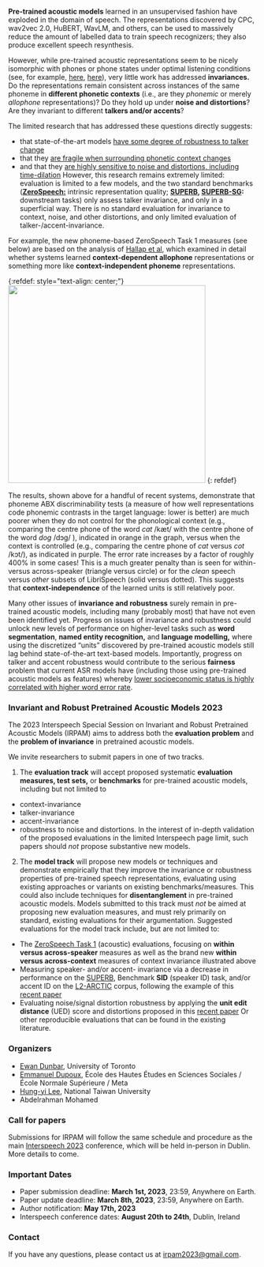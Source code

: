 **Pre-trained acoustic models** learned in an unsupervised fashion have exploded in the domain of speech. The representations discovered by CPC, wav2vec 2.0, HuBERT, WavLM, and others, can be used to massively reduce the amount of labelled data to train speech recognizers; they also produce excellent speech resynthesis.

However, while pre-trained acoustic representations seem to be nicely isomorphic with phones or phone states under optimal listening conditions (see, for example, [here](https://proceedings.neurips.cc/paper/2020/hash/92d1e1eb1cd6f9fba3227870bb6d7f07-Abstract.html), [here](https://ieeexplore.ieee.org/abstract/document/9414776/?casa_token=odmFOIWEJoAAAAAA:LNdam3N45ZkSWPKGokHWJN71qJd_kgII8LM0L4tqvt2hKEOa5VgUC_DZRf2XIpZpGc-Zp6M)), very little work has addressed **invariances.** Do the representations remain consistent across instances of the same phoneme in **different phonetic contexts** (i.e., are they *phonemic* or merely *allophone* representations)? Do they hold up under **noise and distortions**? Are they invariant to different **talkers and/or accents**?



The limited research that has addressed these questions directly suggests:
- that state-of-the-art models [have some degree of robustness to talker change](https://ieeexplore.ieee.org/abstract/document/9888095?casa_token=q5yNt_-Ax6UAAAAA:ZTb5yGkCyUMxhwKXtKx-yWggIhofX0f-9LwHIh-DQCzjso5zONobs5s_ld07Rfb-oxtaUVQ)
- that they [are fragile when surrounding phonetic context changes](https://arxiv.org/abs/2210.15775)
- and that they [are highly sensitive to noise and distortions, including time-dilation](https://arxiv.org/abs/2209.15483)
However, this research remains extremely limited: evaluation is limited to a few models, and the two standard benchmarks ([**ZeroSpeech:**](https://zerospeech.com/) intrinsic representation quality; **[SUPERB](https://superbbenchmark.org/), [SUPERB-SG](https://arxiv.org/abs/2203.06849):** downstream tasks) only assess talker invariance, and only in a superficial way. There is no standard evaluation for invariance to context, noise, and other distortions, and only limited evaluation of talker-/accent-invariance.

For example, the new phoneme-based ZeroSpeech Task 1 measures (see below) are based on the analysis of [Hallap et al](https://arxiv.org/abs/2210.15775), which examined in detail whether systems learned **context-dependent allophone** representations or something        more like **context-independent phoneme** representations.

{:refdef: style="text-align: center;"}
<img src="{{site.baseurl}}/assets/abxcontext-exp1.png" width="400">
{: refdef}

The results, shown above for a handful of recent systems, demonstrate that phoneme ABX discriminability tests (a measure of how well representations code phonemic contrasts in the target language: lower is better) are much poorer when they do not control for the phonological context (e.g., comparing the centre phone of the word *cat* /kæt/ with the centre phone of the word *dog* /dɔɡ/ ), indicated in orange in the graph, versus when the context is controlled (e.g., comparing the centre phone of *cat* versus *cot* /kɔt/), as indicated in purple. The error rate increases by a factor of roughly 400% in some cases! This is a much greater penalty than is seen for within- versus across-speaker (triangle versus circle) or for the *clean* speech versus *other* subsets of LibriSpeech (solid versus dotted). This suggests that **context-independence** of the learned units is still relatively poor.

Many other issues of **invariance and robustness** surely remain in pre-trained acoustic models, including many (probably most) that have not even been identified yet.
Progress on issues of invariance and robustness could unlock new levels of performance on higher-level tasks such as **word segmentation**, **named entity recognition,** and **language modelling,** where using the discretized “units” discovered by pre-trained acoustic models still lag behind state-of-the-art text-based models. Importantly, progress on talker and accent robustness would contribute to the serious **fairness** problem that current ASR models have (including those using pre-trained acoustic models as features) whereby [lower socioeconomic status is highly correlated with higher word error rate](https://arxiv.org/abs/2110.08583).




### Invariant and Robust Pretrained Acoustic Models 2023

The 2023 Interspeech Special Session on Invariant and Robust Pretrained Acoustic Models (IRPAM) aims to address both the **evaluation problem**
and the **problem of invariance** in pretrained acoustic models.

We invite researchers to submit papers in one of two tracks.

1. The **evaluation track** will accept proposed systematic **evaluation measures, test sets,** or **benchmarks** for pre-trained acoustic models, including but not limited to
- context-invariance
- talker-invariance
- accent-invariance
- robustness to noise and distortions.
In the interest of in-depth validation of the proposed evaluations in the  limited Interspeech page limit, such papers should *not* propose substantive new models.

2. The **model track** will propose new models or techniques and demonstrate empirically that they improve the invariance or robustness properties of pre-trained speech representations, evaluating using existing approaches or variants on existing benchmarks/measures. This could also include techniques for **disentanglement** in pre-trained acoustic models. Models submitted to this track must *not* be aimed at proposing new evaluation measures, and must rely primarily on standard, existing evaluations for their argumentation.  Suggested evaluations for the model track include, but are not limited to:
- The [ZeroSpeech Task 1](https://zerospeech.com/tasks/task_1/tasks_goals/) (acoustic) evaluations, focusing on **within versus across-speaker** measures as well as the brand new **within versus across-context** measures of context invariance illustrated above
- Measuring speaker- and/or accent- invariance via a decrease in performance on the [SUPERB](https://superbbenchmark.org/), Benchmark **SID** (speaker ID) task, and/or accent ID on the [L2-ARCTIC](https://psi.engr.tamu.edu/l2-arctic-corpus/) corpus, following the example of this [recent paper](https://proceedings.mlr.press/v162/qian22b.html)
- Evaluating noise/signal distortion robustness by applying the **unit edit distance** (UED) score and distortions proposed in this [recent paper](https://arxiv.org/abs/2209.15483)
Or other reproducible evaluations that can be found in the existing literature.


### Organizers
- [Ewan Dunbar](http://ewan.website/), University of Toronto
- [Emmanuel Dupoux](http://www.lscp.net/persons/dupoux/), École des Hautes Études en Sciences Sociales / École Normale Supérieure / Meta
- [Hung-yi Lee](https://speech.ee.ntu.edu.tw/~hylee/index.php), National Taiwan University
- Abdelrahman Mohamed

### Call for papers
Submissions for IRPAM will follow the same schedule and procedure as the main [Interspeech 2023](https://interspeech2023.org) conference, which will be held in-person in Dublin. More details to come.

### Important Dates
- Paper submission deadline: **March 1st, 2023**, 23:59, Anywhere on Earth.
- Paper update deadline: **March 8th, 2023**, 23:59, Anywhere on Earth.
- Author notification: **May 17th, 2023**
- Interspeech conference dates: **August 20th to 24th**, Dublin, Ireland

### Contact
If you have any questions, please contact us at irpam2023@gmail.com.

